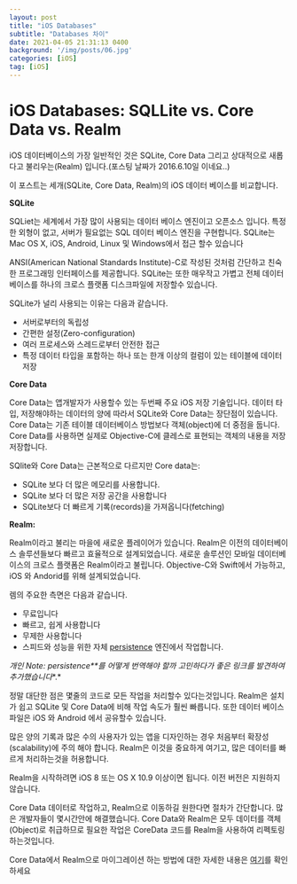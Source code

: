 ```yaml
---
layout: post
title: "iOS Databases"
subtitle: "Databases 차이"
date: 2021-04-05 21:31:13 0400
background: '/img/posts/06.jpg'
categories: [iOS]
tag: [iOS]
---
```


# **iOS Databases: SQLLite vs. Core Data vs. Realm**

iOS 데이터베이스의 가장 일반적인 것은 SQLite, Core Data 그리고 상대적으로 새롭다고 불리우는(Realm) 입니다.(포스팅 날짜가 2016.6.10일 이네요..)

이 포스트는 세개(SQLite, Core Data, Realm)의 iOS 데이터 베이스를 비교합니다.



**SQLite**

SQLiet는 세계에서 가장 많이 사용되는 데이터 베이스 엔진이고 오픈소스 입니다. 특정한 외형이 없고, 서버가 필요없는 SQL 데이터 베이스 엔진을 구현합니다. SQLite는 Mac OS X, iOS, Android, Linux 및 Windows에서 접근 할수 있습니다

ANSI(American National Standards Institute)-C로 작성된 것처럼 간단하고 친숙한 프로그래밍 인터페이스를 제공합니다. SQLite는 또한 매우작고 가볍고 전체 데이터 베이스를 하나의 크로스 플랫폼 디스크파일에 저장할수 있습니다.

SQLite가 널리 사용되는 이유는 다음과 같습니다.

- 서버로부터의 독립성
- 간편한 설정(Zero-configuration)
- 여러 프로세스와 스레드로부터 안전한 접근
- 특정 데이터 타입을 포함하는 하나 또는 한개 이상의 컬럼이 있는 테이블에 데이터 저장



**Core Data**

Core Data는 앱개발자가 사용할수 있는 두번째 주요 iOS 저장 기술입니다. 데이터 타입, 저장해야하는 데이터의 양에 따라서 SQLite와 Core Data는 장단점이 있습니다. Core Data는 기존 테이블 데이터베이스 방법보다 객체(object)에 더 중점을 둡니다. Core Data를 사용하면 실제로 Objective-C에 클레스로 표현되는 객체의 내용을 저장저장합니다.

SQlite와 Core Data는 근본적으로 다르지만 Core data는:

- SQLite 보다 더 많은 메모리를 사용합니다.
- SQLite 보다 더 많은 저장 공간을 사용합니다
- SQLite보다 더 빠르게 기록(records)을 가져옵니다(fetching)



**Realm:**

Realm이라고 불리는 마을에 새로운 플레이어가 있습니다. Realm은 이전의 데이터베이스 솔루션들보다 빠르고 효율적으로 설계되었습니다. 새로운 솔루션인 모바일 데이터베이스의 크로스 플랫폼은 Realm이라고 불립니다. Objective-C와 Swift에서 가능하고, iOS 와 Andorid를 위해 설계되었습니다.

렘의 주요한 측면은 다음과 같습니다.

- 무료입니다
- 빠르고, 쉽게 사용합니다
- 무제한 사용합니다
- 스피드와 성능을 위한 자체 [persistence](http://homo-ware.tistory.com/4) 엔진에서 작업합니다.

*개인* *Note: persistence**를* *어떻게* *번역해야* *할까* *고민하다가* *좋은* *링크를* *발견하여* *추가했습니다**.*

정말 대단한 점은 몇줄의 코드로 모든 작업을 처리할수 있다는것입니다. Realm은 설치가 쉽고 SQLite 및 Core Data에 비해 작업 속도가 훨씬 빠릅니다. 또한 데이터 베이스 파일은 iOS 와 Android 에서 공유할수 있습니다.

많은 양의 기록과 많은 수의 사용자가 있는 앱을 디자인하는 경우 처음부터 확장성(scalability)에 주의 해야 합니다. Realm은 이것을 중요하게 여기고, 많은 데이터를 빠르게 처리하는것을 허용합니다.

Realm을 시작하려면 iOS 8 또는 OS X 10.9 이상이면 됩니다. 이전 버전은 지원하지 않습니다.

Core Data 데이터로 작업하고, Realm으로 이동하길 원한다면 절차가 간단합니다. 많은 개발자들이 몇시간안에 해결했습니다. Core Data와 Realm은 모두 데이터를 객체(Object)로 취급하므로 필요한 작업은 CoreData 코드를 Realm을 사용하여 리펙토링 하는것입니다.

Core Data에서 Realm으로 마이그레이션 하는 방법에 대한 자세한 내용은 [여기](https://academy.realm.io/posts/migrating-from-core-data-to-realm/)를 확인하세요

 
